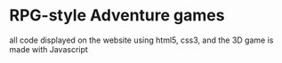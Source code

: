 # RPG-style Adventure games 
all code displayed on the website using html5, css3, and the 3D game is made with Javascript
